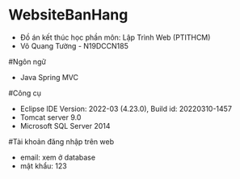 # WebsiteBanHang
 + Đồ án kết thúc học phần môn: Lập Trình Web (PTITHCM)
 + Võ Quang Tường - N19DCCN185

#Ngôn ngữ
  + Java Spring MVC 
 
#Công cụ
  + Eclipse IDE Version: 2022-03 (4.23.0), Build id: 20220310-1457
  + Tomcat server 9.0
  + Microsoft SQL Server 2014 
 
#Tài khoản đăng nhập trên web
  + email: xem ở database
  + mật khẩu: 123
